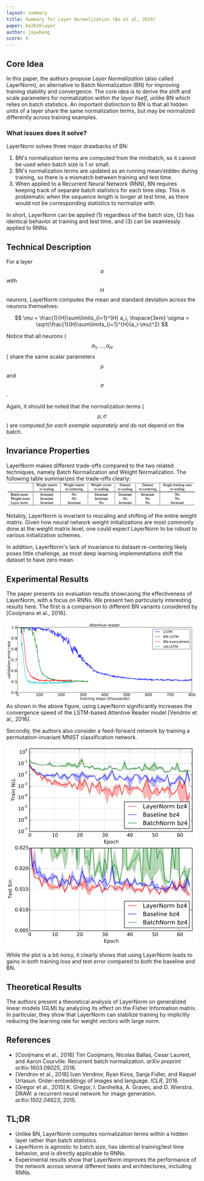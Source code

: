 ```yaml
---
layout: summary
title: Summary for Layer Normalization (Ba et al, 2016)
paper: ba2016layer
author: jaywhang
score: 9
---
```


## Core Idea

In this paper, the authors propose _Layer Normalization_ (also called LayerNorm), an alternative to Batch Normalization (BN) for improving training stability and convergence.
The core idea is to derive the shift and scale parameters for normalization _within the layer itself_, unlike BN which relies on batch statistics.
An important distinction to BN is that all hidden units of a layer share the same normalization terms, but may be normalized differently across training examples.

### What issues does it solve?

LayerNorm solves three major drawbacks of BN:
1. BN's normalization terms are computed from the minibatch, so it cannot be used when batch size is 1 or small.
2. BN's normalization terms are updated as an running mean/stddev during training, so there is a mismatch between training and test time.
3. When applied to a Recurrent Neural Network (RNN), BN requires keeping track of separate batch statistics for each time step.
   This is problematic when the sequence length is longer at test time, as there would not be corresponding statistics to normalize with.

In short, LayerNorm can be applied (1) regardless of the batch size, (2) has identical behavior at training and test time, and (3) can be seamlessly applied to RNNs.

## Technical Description

For a layer $$a$$ with $$H$$ neurons, LayerNorm computes the mean and standard deviation across the neurons themselves:

$$
\mu = \frac{1}{H}\sum\limits_{i=1}^{H} a_i, \hspace{3em} \sigma = \sqrt{\frac{1}{H}\sum\limits_{i=1}^{H}(a_i-\mu)^2}
$$

Notice that all neurons ($$a_1, \ldots, a_H$$) share the same scalar parameters $$\mu$$ and $$\sigma$$.

Again, it should be noted that the normalization terms ($$\mu, \sigma$$) are computed _for each example separately_ and do not depend on the batch.

## Invariance Properties

LayerNorm makes different trade-offs compared to the two related techniques, namely Batch Normalization and Weight Normalization.
The following table summarizes the trade-offs clearly:
![Table 1: Trade-off comparison to BN and WN.](ba2016layer_2_table1.png)

Notably, LayerNorm is invariant to rescaling and shifting of the entire weight matrix.
Given how neural network weight initializations are most commonly done at the weight matrix level,
one could expect LayerNorm to be robust to various initialization schemes.

In addition, LayerNorm's lack of invariance to dataset re-centering likely poses little challenge,
as most deep learning implementations shift the dataset to have zero mean.

## Experimental Results

The paper presents six evaluation results showcasing the effectiveness of LayerNorm, with a focus on RNNs.
We present two particularly interesting results here.
The first is a comparison to different BN variants considered by [Cooijmans et al., 2016].

![Figure 1: Comparison to Batch Normalization for a LSTM network.](ba2016layer_2_figure2.png)
As shown in the above figure, using LayerNorm significantly increases the convergence speed of the LSTM-based Attentive Reader model [Vendrov et al., 2016].

Secondly, the authors also consider a feed-forward network by training a permutation-invariant MNIST classification network.

![Figure 2: Evaluation on the Permutation MNIST task.](ba2016layer_2_figure6.png)

While the plot is a bit noisy, it clearly shows that using LayerNorm leads to gains in both training loss and test error compared to both the baseline and BN.

## Theoretical Results

The authors present a theoretical analysis of LayerNorm on generalized linear models (GLM) by analyzing its effect on the Fisher Information matrix.
In particular, they show that LayerNorm can stabilize training by implicitly reducing the learning rate for weight vectors with large norm.

## References

* [Cooijmans et al., 2016] Tim Cooijmans, Nicolas Ballas, Cesar Laurent, and Aaron Courville. Recurrent batch normalization. _arXiv preprint arXiv:1603.09025_, 2016.
* [Vendrov et al., 2016] Ivan Vendrov, Ryan Kiros, Sanja Fidler, and Raquel Urtasun. Order-embeddings of images and language. _ICLR_, 2016.
* [Gregor et al., 2015] K. Gregor, I. Danihelka, A. Graves, and D. Wierstra. DRAW: a recurrent neural network for image generation. _arXiv:1502.04623_, 2015.

## TL;DR
* Unlike BN, LayerNorm computes normalization terms within a hidden layer rather than batch statistics.
* LayerNorm is agnostic to batch size, has identical training/test time behavior, and is directly applicable to RNNs.
* Experimental results show that LayerNorm improves the performance of the network across several different tasks and architectures, including RNNs.
